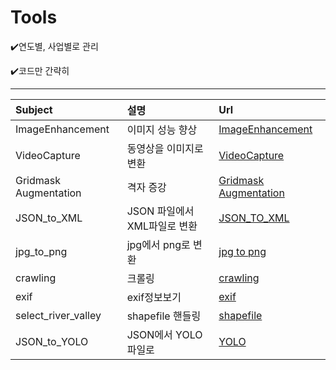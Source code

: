 # Tools
✔️연도별, 사업별로 관리

✔️코드만 간략히 
- - -
Subject|설명|Url|
|:-----|:--|:--|
|ImageEnhancement|이미지 성능 향상|[ImageEnhancement](2021/etc/ImageEnhancement/Image_Enhancement.py)|
|VideoCapture|동영상을 이미지로 변환|[VideoCapture](2021/etc/VideoCapture/VideoCapture.py)|
|Gridmask Augmentation|격자 증강|[Gridmask Augmentation](2021/Nakdong%20River%20water%20system%20management/GridMask_Augmentation/GridMask_Augmentation.py)|
|JSON_to_XML|JSON 파일에서 XML파일로 변환|[JSON_TO_XML](2021/NIA/JSON_to_XML/JSON_to_XML.py)|
|jpg_to_png|jpg에서 png로 변환|[jpg to png](2021/NIA/jpg_to_png/jpg_to_png.py)
|crawling|크롤링|[crawling](2022/etc/crawling/crawling.py)
|exif|exif정보보기|[exif](2022/NIA/DataLabeling/v1.4/check_exif.py)
|select_river_valley|shapefile 핸들링|[shapefile](2022/Nakdong%20River%20water%20system%20management/Select_river_valley.py)|
|JSON_to_YOLO|JSON에서 YOLO파일로|[YOLO](2022/NIA/JSON_to_YOLO/JSON_to_YOLO.py)|
